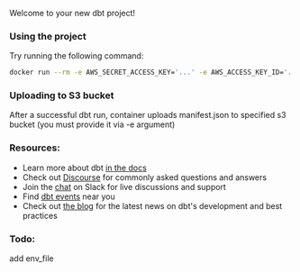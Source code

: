 Welcome to your new dbt project!

### Using the project
Try running the following command:
```bash
docker run --rm -e AWS_SECRET_ACCESS_KEY='...' -e AWS_ACCESS_KEY_ID='...' -e S3_BUCKET_NAME='...' -e DBT_PROFILES_DIR='/.dbt' -e DBT_COMMAND='dbt run -s stg_customers+' -v /Users/user/.dbt:/.dbt my_dbt_project
```

### Uploading to S3 bucket
After a successful dbt run, container uploads manifest.json to specified s3 bucket (you must provide it via -e argument)

### Resources:
- Learn more about dbt [in the docs](https://docs.getdbt.com/docs/introduction)
- Check out [Discourse](https://discourse.getdbt.com/) for commonly asked questions and answers
- Join the [chat](https://community.getdbt.com/) on Slack for live discussions and support
- Find [dbt events](https://events.getdbt.com) near you
- Check out [the blog](https://blog.getdbt.com/) for the latest news on dbt's development and best practices

### Todo:
add env_file
